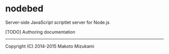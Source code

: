 nodebed
=======

Server-side JavaScript scriptlet server for Node.js

[TODO] Authoring documentation

---
Copyright (C) 2014-2015 Makoto Mizukami
